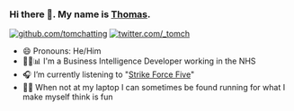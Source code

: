 ### Hi there 👋. My name is [Thomas](https://tomwillgoto.space).

[![github.com/tomchatting](https://img.shields.io/badge/GitHub-%40tomchatting-brightgreen?style=flat)](https://github.com/tomchatting) [![twitter.com/\_tomch](https://img.shields.io/badge/Twitter-%40__tomch-blue?style=flat)](https://twitter.com/_tomch)

- 😄 Pronouns: He/Him
- 👩‍💻📊 I'm a Business Intelligence Developer working in the NHS
- 🎧 I’m currently listening to "[Strike Force Five](https://strikeforcefive.com)"
- 🏃‍♂️ When not at my laptop I can sometimes be found running for what I make myself think is fun
